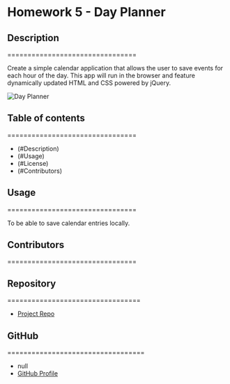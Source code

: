 
# Homework 5 - Day Planner

## Description 
================================

Create a simple calendar application that allows the user to save events for each hour of the day. This app will run in the browser and feature dynamically updated HTML and CSS powered by jQuery.

![Day Planner](https://github.com/arodrigu1/Day-Planner/tree/master/assets/images/dayplanner.PNG)

## Table of contents
================================

* (#Description)
* (#Usage)
* (#License)
* (#Contributors)

## Usage
================================

To be able to save calendar entries locally. 


## Contributors
================================


## Repository
=================================

- [Project Repo](https://github.com/arodrigu1/Day-Planner)

## GitHub
==================================


- null
- [GitHub Profile](https://github.com/arodrigu1)


